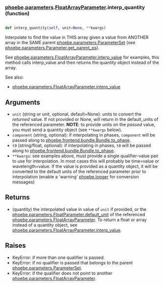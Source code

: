 ### [phoebe](phoebe.md).[parameters](phoebe.parameters.md).[FloatArrayParameter](phoebe.parameters.FloatArrayParameter.md).interp_quantity (function)


```py

def interp_quantity(self, unit=None, **kwargs)

```



Interpolate to find the value in THIS array given a value from
ANOTHER array in the SAME parent [phoebe.parameters.ParameterSet](phoebe.parameters.ParameterSet.md)
(see [phoebe.parameters.Parameter.get_parent_ps](phoebe.parameters.Parameter.get_parent_ps.md)).

See [phoebe.parameters.FloatArrayParameter.interp_value](phoebe.parameters.FloatArrayParameter.interp_value.md) for examples,
this method calls interp_value and then returns the quantity object
instead of the array.

See also:
* [phoebe.parameters.FloatArrayParameter.interp_value](phoebe.parameters.FloatArrayParameter.interp_value.md)

Arguments
----------
* `unit` (string or unit, optional, default=None): units to convert
    the *returned* value.  If not provided or None, will return in the
    default_units of the referenced parameter.  **NOTE**: to provide
    units on the *passed* value, you must send a quantity object (see
    `**kwargs` below).
* `component` (string, optional): if interpolating in phases, `component`
    will be passed along to [phoebe.frontend.bundle.Bundle.to_phase](phoebe.frontend.bundle.Bundle.to_phase.md).
* `t0` (string/float, optional): if interpolating in phases, `t0` will
    be passed along to [phoebe.frontend.bundle.Bundle.to_phase](phoebe.frontend.bundle.Bundle.to_phase.md).
* `**kwargs`: see examples above, must provide a single
    qualifier-value pair to use for interpolation.  In most cases
    this will probably be time=value or wavelength=value.  If the value
    is provided as a quantity object, it will be converted to the default
    units of the referenced parameter prior to interpolation (enable
    a 'warning' [phoebe.logger](phoebe.logger.md) for conversion messages)

Returns
--------
* (quantity) the interpolated value in value of `unit` if provided, or
    the [phoebe.parameters.FloatParameter.default_unit](phoebe.parameters.FloatParameter.default_unit.md) of the
    referenced [phoebe.parameters.FloatArrayParameter](phoebe.parameters.FloatArrayParameter.md).  To return
    a float or array instead of a quantity object, see
    [phoebe.parameters.FloatArrayParameter.interp_value](phoebe.parameters.FloatArrayParameter.interp_value.md).

Raises
--------
* KeyError: if more than one qualifier is passed.
* KeyError: if no qualifier is passed that belongs to the
    parent [phoebe.parameters.ParameterSet](phoebe.parameters.ParameterSet.md).
* KeyError: if the qualifier does not point to another
    [phoebe.parameters.FloatArrayParameter](phoebe.parameters.FloatArrayParameter.md).

